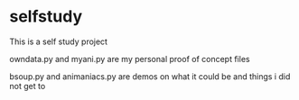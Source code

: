 # selfstudy

This is a self study project

owndata.py and myani.py are my personal proof of concept files

bsoup.py and animaniacs.py are demos on what it could be and things i did not get to
